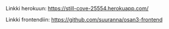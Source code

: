 Linkki herokuun: https://still-cove-25554.herokuapp.com/


Linkki frontendiin: https://github.com/suuranna/osan3-frontend
